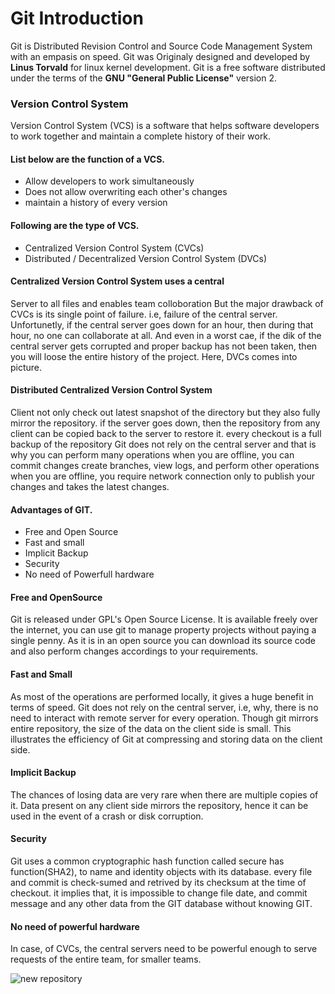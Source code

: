 # Git Introduction 

Git is Distributed Revision Control and Source Code Management System with an empasis on speed. 
Git was Originaly designed and developed by **Linus Torvald** for linux kernel development. 
Git is a free software distributed under the terms of the **GNU "General Public License"** version 2. 

### Version Control System 
  
  Version Control System (VCS) is a software that helps software developers to work together and maintain a complete history of their work. 

####  List below are the function of a VCS. 
  * Allow developers to work simultaneously 
  * Does not allow overwriting each other's changes
  * maintain a history of every version

####  Following are the type of VCS. 
* Centralized Version Control System (CVCs)
* Distributed / Decentralized Version Control System (DVCs)




#### Centralized Version Control System uses a central 
Server to  all files and enables team colloboration But the major drawback of CVCs is its single point of failure. i.e, failure of the central server. Unfortunetly, if the central server goes down for an hour, then during that hour, no one can collaborate at all. And even in a worst cae, if the dik of the central server gets corrupted and proper backup has not been taken, then you will loose the entire history of the project. Here, DVCs comes into picture.  

#### Distributed Centralized Version Control System
Client not only check out latest snapshot of the directory but they also fully mirror the repository. if the server goes down, then the repository from any client can be copied back to the server to restore it. every checkout is a full backup of the repository Git does not rely on the central server and that is why you can perform many operations when you are offline, you can commit changes create branches, view logs, and perform other operations when you are offline, you require network connection only to publish your changes and takes the latest changes. 

#### Advantages of GIT. 
  * Free and Open Source
  * Fast and small 
  * Implicit Backup 
  * Security
  * No need of Powerfull hardware 
 


#### Free and OpenSource

 Git is released under GPL's Open Source License.
 It is available freely over the internet, you can use git to manage property projects without paying a single penny. As it is in an open source you can download its source code and also perform changes accordings to your requirements.

#### Fast and Small
 As most of the operations are performed locally, it gives a huge benefit in terms of speed. Git does not rely on the central server, i.e, why, there is no need to interact with remote server for every operation. Though git mirrors entire repository, the size of the data on the client side is small. This illustrates the efficiency of Git at compressing and storing data on the client side. 

#### Implicit Backup 
 The chances of losing data are very rare when there are multiple copies of it. Data present on any client side mirrors the repository, hence it can be used in the event of a crash or disk corruption. 

#### Security
 Git uses a common cryptographic hash function called secure has function(SHA2), to name and identity objects with its database. every file and commit is check-sumed and retrived by its checksum at the time of checkout. it implies that, it is impossible to change file date, and commit message and any other data from the GIT database without knowing GIT. 

#### No need of powerful hardware
 In case, of CVCs, the central servers need to be powerful enough to serve requests of the entire team, for smaller teams.

 ![new repository](https://github.com/gitops97123/gitOps/blob/main/icons/08.png?raw=true)